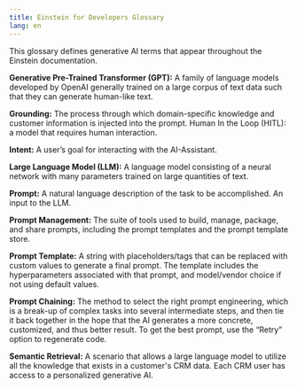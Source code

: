 ```yaml
---
title: Einstein for Developers Glossary
lang: en
---
```


This glossary defines generative AI terms that appear throughout the Einstein documentation.

**Generative Pre-Trained Transformer (GPT):** A family of language models developed by OpenAI generally trained on a large corpus of text data such that they can generate human-like text.

**Grounding:** The process through which domain-specific knowledge and customer information is injected into the prompt.
Human In the Loop (HITL): a model that requires human interaction.

**Intent:** A user’s goal for interacting with the AI-Assistant.

**Large Language Model (LLM):** A language model consisting of a neural network with many parameters trained on large quantities of text.

**Prompt:** A natural language description of the task to be accomplished. An input to the LLM.

**Prompt Management:** The suite of tools used to build, manage, package, and share prompts, including the prompt templates and the prompt template store.

**Prompt Template:** A string with placeholders/tags that can be replaced with custom values to generate a final prompt. The template includes the hyperparameters associated with that prompt, and model/vendor choice if not using default values.

**Prompt Chaining:** The method to select the right prompt engineering, which is a break-up of complex tasks into several intermediate steps, and then tie it back together in the hope that the AI generates a more concrete, customized, and thus better result. To get the best prompt, use the “Retry” option to regenerate code.

**Semantic Retrieval:** A scenario that allows a large language model to utilize all the knowledge that exists in a customer's CRM data. Each CRM user has access to a personalized generative AI.
